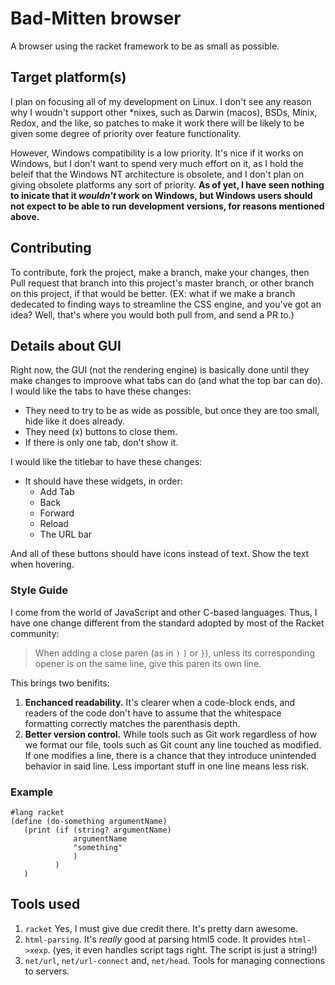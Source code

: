 # Bad-Mitten browser

A browser using the racket framework to be as small as possible.

## Target platform(s)

I plan on focusing all of my development on Linux. I don't see any reason why I
woudn't support other \*nixes, such as Darwin (macos), BSDs, Minix, Redox, and
the like, so patches to make it work there will be likely to be given some
degree of priority over feature functionality.

However, Windows compatibility is a low priority. It's nice if it works on
Windows, but I don't want to spend very much effort on it, as I hold the beleif
that the Windows NT architecture is obsolete, and I don't plan on giving
obsolete platforms any sort of priority.
**As of yet, I have seen nothing to inicate that it _wouldn't_ work on Windows,
but Windows users should not expect to be able to run development versions, for
reasons mentioned above.**

## Contributing

To contribute, fork the project, make a branch, make your changes, then Pull
request that branch into this project's master branch, or other branch on this
project, if that would be better. (EX: what if we make a branch dedecated to
finding ways to streamline the CSS engine, and you've got an idea? Well, that's
where you would both pull from, and send a PR to.)

## Details about GUI

Right now, the GUI (not the rendering engine) is basically done until they make
changes to improove what tabs can do (and what the top bar can do).
I would like the tabs to have these changes:

- They need to try to be as wide as possible, but once they are too small, hide
  like it does already.
- They need (x) buttons to close them.
- If there is only one tab, don't show it.

I would like the titlebar to have these changes:

- It should have these widgets, in order:
  -  Add Tab
  -  Back
  -  Forward
  -  Reload
  -  The URL bar

And all of these buttons should have icons instead of text. Show the text when
hovering.

### Style Guide

I come from the world of JavaScript and other C-based languages. Thus, I have
one change different from the standard adopted by most of the Racket community:

> When adding a close paren (as in `)` `]` or `}`), unless its corresponding
> opener is on the same line, give this paren its own line.

This brings two benifits:

1. **Enchanced readability.** It's clearer when a code-block ends, and readers
   of the code don't have to assume that the whitespace formatting correctly
   matches the parenthasis depth.
2. **Better version control.** While tools such as Git work regardless of how
   we format our file, tools such as Git count any line touched as modified. 
   If one modifies a line, there is a chance that they introduce unintended
   behavior in said line. Less important stuff in one line means less risk.

### Example

```racket
#lang racket
(define (do-something argumentName)
   (print (if (string? argumentName)
              argumentName
              "something"
              )
          )
   )
```

## Tools used

1. `racket` Yes, I must give due credit there. It's pretty darn awesome.
2. `html-parsing`. It's _really_ good at parsing html5 code. 
   It provides `html->xexp`. (yes, it even handles script tags right. The 
   script is just a string!)
3. `net/url`, `net/url-connect` and, `net/head`. Tools for managing connections
   to servers.
